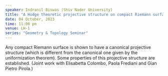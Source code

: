 ```yaml
---
speaker: Indranil Biswas (Shiv Nader University)
title: "A Hodge theoretic projective structure on compact Riemann surfaces"
date: 04 October, 2023
time: 11:00 pm 
venue: LH-1 
series: "Geometry & Topology Seminar"
---
```


Any compact Riemann surface is shown to have a canonical projective
structure (which is different from the canonical one given by the uniformization theorem).
Some properties of this projective structure are established. (Joint work with
Elisabetta Colombo, Paola Frediani and Gian Pietro Pirola.)

